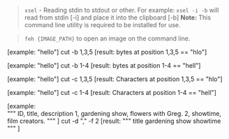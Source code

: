 > `xsel` - Reading stdin to stdout or other.
For example: `xsel -i -b` will read from stdin [-i] and place it into the clipboard [-b]
**Note:** This command line utility is required to be installed for use.

> `feh {IMAGE_PATH}` to open an image on the command line.


[example: "hello"]
cut -b 1,3,5
[result: bytes at position 1,3,5 == "hlo"]

[example: "hello"]
cut -b 1-4
[result: bytes at position 1-4 == "hell"]

[example: "hello"]
cut -c 1,3,5
[result: Characters at position 1,3,5 == "hlo"]

[example: "hello"]
cut -c 1-4
[result: Characters at position 1-4 == "hell"]

[example:  
    """
    ID, title, description
    1, gardening show, flowers with Greg.
    2, showtime, film creators.
    """
]
cut -d "," -f 2
[result: 
    """
    title
    gardening show
    showtime
    """
]
